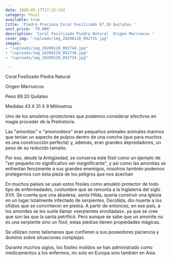 ```yaml
---
date: 2020-05-17T17:22:33Z
category: Fósil
available: true
title: 'Piedra Preciosa Coral Fosilizado 87.20 Quilates '
unit_price: '70.000'
description: 'Coral Fosilizado Piedra Natural  Origen Marruecos '
cover_img: "/uploads/img_20200128_092735.jpg"
images:
- "/uploads/img_20200128_092744.jpg"
- "/uploads/img_20200128_092730.jpg"
- "/uploads/img_20200128_092724.jpg"

---
```

Coral Fosilizado Piedra Natural 

Origen Marruecos 

Peso 89.20 Quilates

Medidas 43 X 31 X 9 Milímetros 

Uno de los amuletos-protectores que podemos considerar efectivos en magia proceder de la Prehistoria.

Las "amonitas" o "amonoideos" eran pequeños animales animales marinos que tenían un aspecto de pulpos dentro de una concha (que para muchos es una construcción perfecta) y, además, eran grandes depredadores, un peso de su reducido tamaño.

Por eso, desde la Antigüedad, se conserva este fósil como un ejemplo de "ser pequeño no significativo ser insignificante", y así como las amonitas se enfrentan ferozmente a sus grandes enemigos, nosotros también podemos protegernos con esta pieza de los peligros que nos acechan

En muchos países se usan estos fósiles como amuleto protector de todo tipo de enfermedades, costumbre que se remonta a la Inglaterra del siglo XVII. Se cuenta que una abadesa, santa Hilda, quería construir una iglesia en un lugar totalmente infectado de serpientes. Decidida, dio muerte a los ofidios que se convirtieron en piedra. A partir de entonces, en ese país, a los amonites se les suele llamar «serpientes enrolladas», ya que se cree que son las que la santa petrificó. Pero aunque se sabe que un amonite no es una serpiente sino un fósil, estas piedras tienen propiedades mágicas.

Se utilizan como talismanes que confieren a sus poseedores paciencia y dominio sobre situaciones complejas.

Durante muchos siglos, los fósiles molidos se han administrado como medicamentos a los enfermos, no solo en Europa sino también en Asia.